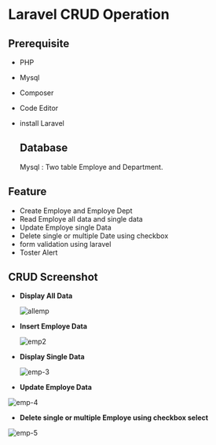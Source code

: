 
# Laravel CRUD Operation

## Prerequisite
- PHP
- Mysql
- Composer
- Code Editor
- install Laravel

  ## Database
   Mysql : Two table Employe and Department.

## Feature
- Create Employe and Employe Dept
- Read Employe all data and single data
- Update Employe single Data
- Delete single or multiple Date using checkbox
- form validation using laravel
- Toster Alert

## CRUD Screenshot

- **Display All Data**


  ![allemp](https://github.com/parimalroy/CRUD_Laravel/assets/20767815/3184a2ec-9379-4a34-8a78-487c0069e479)


- **Insert Employe Data**


  ![emp2](https://github.com/parimalroy/CRUD_Laravel/assets/20767815/6f087926-660a-4c82-aa82-34ff4a2af915)


- **Display Single Data**


  ![emp-3](https://github.com/parimalroy/CRUD_Laravel/assets/20767815/75feb8fc-3b9a-4684-bdc3-f22a1fd52bba)


- **Update Employe Data**


![emp-4](https://github.com/parimalroy/CRUD_Laravel/assets/20767815/e52652cd-cb2f-4417-942e-f553cac6c7dc)

 
-  **Delete single or multiple Employe using checkbox select**


![emp-5](https://github.com/parimalroy/CRUD_Laravel/assets/20767815/76ba9d22-52f2-41c4-ba9c-b9a78ad9c7a8)
